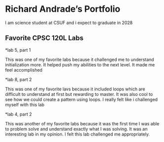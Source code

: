# Richard Andrade’s Portfolio	


I am science student at CSUF and i expect to graduate in 2028


## Favorite CPSC 120L Labs
*lab 5,  part 1

This was one of my favorite labs because it challenged me to understand initialization more. It helped push my abilities to the next level. It made me feel accomplished

*lab 8,  part 2

This was one of my favorite lavs because it included loops which are difficult to understand at first but rewarding to master. It was also cool to see how we could create a pattern using loops. I really felt like i challenged myself with this lab

*lab 4,  part 2

This was another of my favorite labs because it was the first time I was able to problem solve and understand exactly what I was solving. It was an interesting lab in my opinion. I felt this lab challenged me appropriately.

